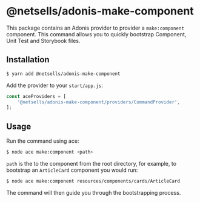 # @netsells/adonis-make-component

This package contains an Adonis provider to provider a `make:component` component. This command allows you to quickly bootstrap Component, Unit Test and Storybook files.

## Installation

```sh
$ yarn add @netsells/adonis-make-component
```

Add the provider to your `start/app.js`:

```js
const aceProviders = [
    '@netsells/adonis-make-component/providers/CommandProvider',
];
```

## Usage

Run the command using ace:

```sh
$ node ace make:component <path>
```

`path` is the to the component from the root directory, for example, to bootstrap an `ArticleCard` component you would run:

```sh
$ node ace make:component resources/components/cards/ArticleCard
```

The command will then guide you through the bootstrapping process.

